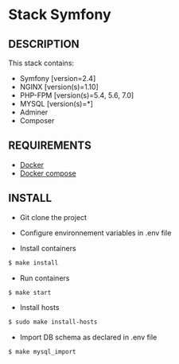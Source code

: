 Stack Symfony
============

DESCRIPTION
-----------

This stack contains:

* Symfony [version=2.4]
* NGINX [version(s)=1.10]
* PHP-FPM [version(s)=5.4, 5.6, 7.0]
* MYSQL [version(s)=\*]
* Adminer
* Composer

REQUIREMENTS
------------

* [Docker](https://www.docker.com/)
* [Docker compose](https://github.com/docker/compose)

INSTALL
-------

- Git clone the project

- Configure environnement variables in .env file

- Install containers

```bash
$ make install
```

- Run containers

```bash
$ make start
```

- Install hosts

```bash
$ sudo make install-hosts
```

- Import DB schema as declared in .env file

```bash
$ make mysql_import
```
